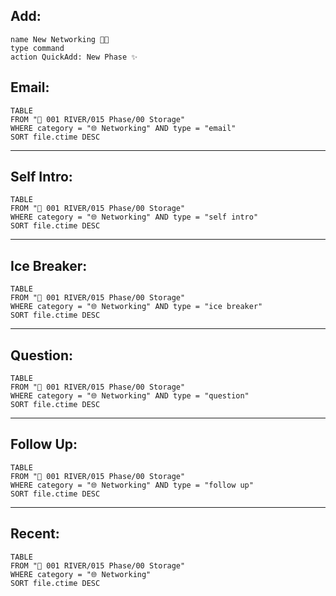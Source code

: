 ## Add:
```button
name New Networking 👨‍💻
type command
action QuickAdd: New Phase ✨
```
## Email:
```dataview
TABLE
FROM "🌊 001 RIVER/015 Phase/00 Storage"
WHERE category = "🌐 Networking" AND type = "email"
SORT file.ctime DESC
```
---
## Self Intro:
```dataview
TABLE
FROM "🌊 001 RIVER/015 Phase/00 Storage"
WHERE category = "🌐 Networking" AND type = "self intro"
SORT file.ctime DESC
```
---
## Ice Breaker:
```dataview
TABLE
FROM "🌊 001 RIVER/015 Phase/00 Storage"
WHERE category = "🌐 Networking" AND type = "ice breaker"
SORT file.ctime DESC
```
---
## Question:
```dataview
TABLE
FROM "🌊 001 RIVER/015 Phase/00 Storage"
WHERE category = "🌐 Networking" AND type = "question"
SORT file.ctime DESC
```
---
## Follow Up:
```dataview
TABLE
FROM "🌊 001 RIVER/015 Phase/00 Storage"
WHERE category = "🌐 Networking" AND type = "follow up"
SORT file.ctime DESC
```
---
## Recent:
```dataview
TABLE
FROM "🌊 001 RIVER/015 Phase/00 Storage"
WHERE category = "🌐 Networking"
SORT file.ctime DESC
```

